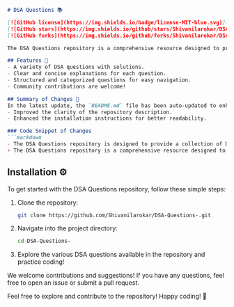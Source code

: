 ```markdown
# DSA Questions 📚

[![GitHub license](https://img.shields.io/badge/license-MIT-blue.svg)](https://github.com/Shivanilarokar/DSA-Questions-/blob/master/LICENSE)
[![GitHub stars](https://img.shields.io/github/stars/Shivanilarokar/DSA-Questions-.svg)](https://github.com/Shivanilarokar/DSA-Questions-/stargazers)
[![GitHub forks](https://img.shields.io/github/forks/Shivanilarokar/DSA-Questions-.svg)](https://github.com/Shivanilarokar/DSA-Questions-/network)

The DSA Questions repository is a comprehensive resource designed to provide a collection of Data Structures and Algorithms (DSA) questions to help you enhance your coding skills and prepare for technical interviews. This repository serves as a resource for individuals looking to practice and refine their DSA knowledge. It includes a variety of questions, solutions, and guidance to aid in your learning journey. Happy coding! 🎉

## Features 🌟
- A variety of DSA questions with solutions.
- Clear and concise explanations for each question.
- Structured and categorized questions for easy navigation.
- Community contributions are welcome!

## Summary of Changes 📝
In the latest update, the `README.md` file has been auto-updated to enhance the description of the repository. The following changes were made:
- Improved the clarity of the repository description.
- Enhanced the installation instructions for better readability.

### Code Snippet of Changes
```markdown
- The DSA Questions repository is designed to provide a collection of Data Structures and Algorithms (DSA) questions to help you enhance your coding skills and prepare for technical interviews.
+ The DSA Questions repository is a comprehensive resource designed to provide a collection of Data Structures and Algorithms (DSA) questions to help you enhance your coding skills and prepare for technical interviews.
```

## Installation ⚙️
To get started with the DSA Questions repository, follow these simple steps:
1. Clone the repository:
   ```bash
   git clone https://github.com/Shivanilarokar/DSA-Questions-.git
   ```
2. Navigate into the project directory:
   ```bash
   cd DSA-Questions-
   ```
3. Explore the various DSA questions available in the repository and practice coding!

We welcome contributions and suggestions! If you have any questions, feel free to open an issue or submit a pull request.

Feel free to explore and contribute to the repository! Happy coding! 🚀
```